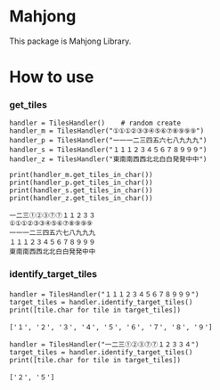 # Mahjong
This package is Mahjong Library.

# How to use

### get_tiles
```
handler = TilesHandler()    # random create
handler_m = TilesHandler("①①①②③③④⑤⑥⑦⑧⑨⑨⑨")
handler_p = TilesHandler("一一一二三四五六七八九九九")
handler_s = TilesHandler("１１１２３４５６７８９９９")
handler_z = TilesHandler("東南南西西北北白白発発中中")

print(handler_m.get_tiles_in_char())
print(handler_p.get_tiles_in_char())
print(handler_s.get_tiles_in_char())
print(handler_z.get_tiles_in_char())
```

```
一二三①②③⑦⑦１１２３３
①①①②③③④⑤⑥⑦⑧⑨⑨⑨
一一一二三四五六七八九九九
１１１２３４５６７８９９９
東南南西西北北白白発発中中
```


### identify_target_tiles

```
handler = TilesHandler("１１１２３４５６７８９９９")
target_tiles = handler.identify_target_tiles()
print([tile.char for tile in target_tiles])
```

```
['１', '２', '３', '４', '５', '６', '７', '８', '９']
```

```
handler = TilesHandler("一二三①②③⑦⑦１２３３４")
target_tiles = handler.identify_target_tiles()
print([tile.char for tile in target_tiles])
```

```
['２', '５']
```